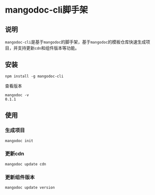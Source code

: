 # mangodoc-cli脚手架
## 说明
`mangodoc-cli`是基于`mangodoc`的脚手架，基于`mangodoc`的模板仓库快速生成项目，并支持更新`cdn`和组件版本等功能。

## 安装
``` shell
npm install -g mangodoc-cli
```
查看版本
``` shell
mangodoc -v
0.1.1
```

## 使用
### 生成项目
``` shell
mangodoc init
``` 
### 更新cdn
``` shell
mangodoc update cdn
```
### 更新组件版本
``` shell
mangodoc update version
```
